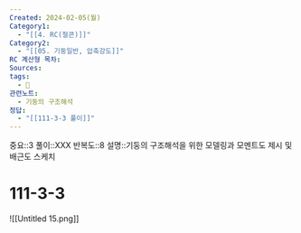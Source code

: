 ```yaml
---
Created: 2024-02-05(월)
Category1:
  - "[[4. RC(철콘)]]"
Category2:
  - "[[05. 기둥일반, 압축강도]]"
RC 계산형 목차: 
Sources: 
tags:
  - 🧮
관련노트:
  - 기둥의 구조해석
정답:
  - "[[111-3-3 풀이]]"
---
```

중요::3
풀이::XXX
반복도::8
설명::기둥의 구조해석을 위한 모델링과 모멘트도 제시 및 배근도 스케치

#  111-3-3

![[Untitled 15.png]]